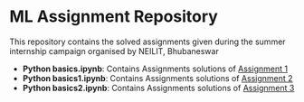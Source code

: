 # ML Assignment Repository

This repository contains the solved assignments given during the summer internship campaign organised by NEILIT, Bhubaneswar

- __Python basics.ipynb__: Contains Assignments solutions of <ins>Assignment 1</ins>
- __Python basics1.ipynb__: Contains Assignments solutions of <ins>Assignment 2</ins>
- __Python basics2.ipynb__: Contains Assignments solutions of <ins>Assignment 3</ins>
